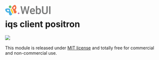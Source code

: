 # <img src="https://github.com/pip-webui/pip-webui/raw/master/doc/Logo.png" alt="Pip.WebUI Logo" style="max-width:30%"> <br/> iqs client positron

![](https://img.shields.io/badge/license-MIT-blue.svg)


This module is released under [MIT license](License) and totally free for commercial and non-commercial use.
